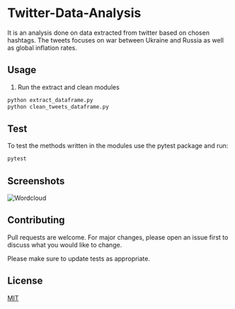 # Twitter-Data-Analysis

It is an analysis done on data extracted from twitter based on chosen hashtags. The tweets focuses on war between Ukraine and Russia as well as global inflation rates.

## Usage
1. Run the extract and clean modules
```python
python extract_dataframe.py
python clean_tweets_dataframe.py
```
## Test
To test the methods written in the modules use the pytest package and run:
```python
pytest
```
## Screenshots
![Wordcloud](https://drive.google.com/file/d/1KShckOM2ZCro2xmGOf8Ubd7npkA-5j47/view?usp=sharing/468x300?text=Word+cloud)



## Contributing
Pull requests are welcome. For major changes, please open an issue first to discuss what you would like to change.

Please make sure to update tests as appropriate.

## License
[MIT](https://choosealicense.com/licenses/mit/)
